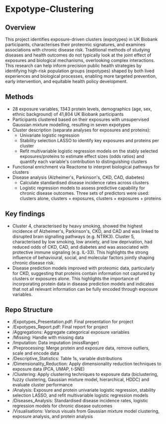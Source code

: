 # Expotype-Clustering
## Overview
This project identifies exposure-driven clusters (expotypes) in UK Biobank participants, characterises their proteomic signatures, and examines associations with chronic disease risk. Traditional methods of studying diseases and health outcomes do not typically look at the joint effect of exposures and biological mechanisms, overlooking complex interactions. This research can help inform precision public health strategies by identifying high-risk population groups (expotypes) shaped by both lived experiences and biological processes, enabling more targeted prevention, early intervention, and equitable health policy development.

## Methods
- 28 exposure variables, 1343 protein levels, demographics (age, sex, ethnic background) of 41,804 UK Biobank participants
- Participants clustered based on their exposures with unsupervised Gaussian mixture modelling, resulting in seven expotypes
- Cluster description (separate analyses for exposures and proteins):
  - Univariate logistic regression
  - Stability selection LASSO to identify key exposures and proteins per cluster
  - Refit multivariable logistic regression models on the stably selected exposures/proteins to estimate effect sizes (odds ratios) and quantify each variable's contribution to distinguishing clusters
- Functional enrichment via Reactome to interpret biological pathways for clusters
- Disease analysis (Alzheimer's, Parkinson's, CKD, CAD, diabetes)
  - Calculate standardised disease incidence rates across clusters
  - Logistic regression models to assess predictive capability for chronic disease outcomes. Three sets of predictors were used: clusters alone, clusters + exposures, clusters + exposures + proteins

## Key findings
- Cluster 4, characterised by heavy smoking, showed the highest incidence of Alzheimer's, Parkinson's, CKD, and CAD and was linked to disrupted brain signalling pathways (e.g. NTRK3). Cluster 5, characterised by low smoking, low anxiety, and low deprivation, had reduced odds of CKD, CAD, and diabetes and was associated with protective immune signaling (e.g. IL-33). This highlights the strong influence of behavioural, social, and molecular factors jointly shaping chronic disease risk.
- Disease prediction models improved with proteomic data, particularly for CKD, suggesting that proteins contain information not captured by clusters or exposures alone. This highlights the importance of incorporating protein data in disease prediction models and indicates that not all relevant information can be fully encoded through exposure variables.

## Repo Structure
- /Expotypes_Presentation.pdf: Final presentation for project
- /Expotypes_Report.pdf: Final report for project
- /Aggregations: Aggregate categorical exposure variables
- /Missing: Handle with missing data
- /Imputation: Data imputation (missRanger)
- /Preprocessing: Merge protein and exposure data, remove outliers, scale and encode data
- /Descriptive_Statistics: Table 1s, variable distributions
- /Dimensionality_Reduction: Apply dimensionality reduction techniques to exposure data (PCA, UMAP, t-SNE)
- /Clustering: Apply clustering techniques to exposure data (biclustering, fuzzy clustering, Gaussian mixture model, hierarchical, HDDC) and evaluate cluster performance
- /Analysis: Exposure and protein univariate logistic regression, stability selection LASSO, and refit multivariable logistic regression models
- /Diseases_Analysis: Standardised disease incidence rates, logistic regression models for chronic disease outcomes
- /Visualisations: Various visuals from Gaussian mixture model clustering, exposure analysis, and protein analysis
